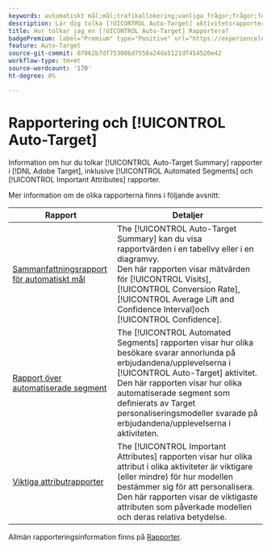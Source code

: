 ```yaml
---
keywords: automatiskt mål;mål;trafikallokering;vanliga frågor;frågor;felsökning;felsökning;rapportering;rapporter;automatisk målrapport;sammanfattningsrapport;automatiserade segment;viktiga attribut
description: Lär dig tolka [!UICONTROL Auto-Target] aktivitetsrapporter i [!DNL Target].
title: Hur tolkar jag en [!UICONTROL Auto-Target] Rapportera?
badgePremium: label="Premium" type="Positive" url="https://experienceleague.adobe.com/docs/target/using/introduction/intro.html?lang=en#premium newtab=true" tooltip="See what's included in Target Premium."
feature: Auto-Target
source-git-commit: 07062b7df75300bd7558a24da5121df454520e42
workflow-type: tm+mt
source-wordcount: '170'
ht-degree: 0%

---
```


# Rapportering och [!UICONTROL Auto-Target]

Information om hur du tolkar [!UICONTROL Auto-Target Summary] rapporter i [!DNL Adobe Target], inklusive [!UICONTROL Automated Segments] och [!UICONTROL Important Attributes] rapporter.

Mer information om de olika rapporterna finns i följande avsnitt:

| Rapport | Detaljer |
| --- | --- |
| [Sammanfattningsrapport för automatiskt mål](/help/main/c-reports/personalization-reports/auto-target-summary-report.md) | The [!UICONTROL Auto-Target Summary] kan du visa rapportvärden i en tabellvy eller i en diagramvy.<br>Den här rapporten visar mätvärden för [!UICONTROL Visits], [!UICONTROL Conversion Rate], [!UICONTROL Average Lift and Confidence Interval]och [!UICONTROL Confidence]. |
| [Rapport över automatiserade segment](/help/main/c-reports/c-personalization-insights-reports/automated-segments-report.md) | The [!UICONTROL Automated Segments] rapporten visar hur olika besökare svarar annorlunda på erbjudandena/upplevelserna i [!UICONTROL Auto-Target] aktivitet. Den här rapporten visar hur olika automatiserade segment som definierats av Target personaliseringsmodeller svarade på erbjudandena/upplevelserna i aktiviteten. |
| [Viktiga attributrapporter](/help/main/c-reports/c-personalization-insights-reports/important-attributes-report.md) | The [!UICONTROL Important Attributes] rapporten visar hur olika attribut i olika aktiviteter är viktigare (eller mindre) för hur modellen bestämmer sig för att personalisera. Den här rapporten visar de viktigaste attributen som påverkade modellen och deras relativa betydelse. |

Allmän rapporteringsinformation finns på [Rapporter](/help/main/c-reports/reports.md).
